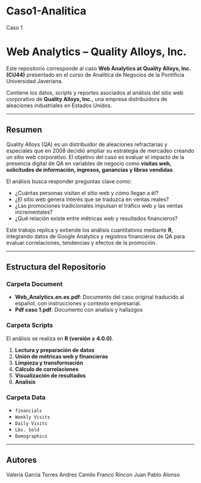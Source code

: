 # Caso1-Analitica
Caso 1 

# Web Analytics – Quality Alloys, Inc.

Este repositorio corresponde al caso **Web Analytics at Quality Alloys, Inc. (CU44)** presentado en el curso de Analítica de Negocios de la Pontificia Universidad Javeriana.  

Contiene los datos, scripts y reportes asociados al análisis del sitio web corporativo de **Quality Alloys, Inc.**, una empresa distribuidora de aleaciones industriales en Estados Unidos.  

---

## Resumen  

Quality Alloys (QA) es un distribuidor de aleaciones refractarias y especiales que en 2008 decidió ampliar su estrategia de mercadeo creando un sitio web corporativo. El objetivo del caso es evaluar el impacto de la presencia digital de QA en variables de negocio como **visitas web, solicitudes de información, ingresos, ganancias y libras vendidas**.  

El análisis busca responder preguntas clave como:  
- ¿Cuántas personas visitan el sitio web y cómo llegan a él?  
- ¿El sitio web genera interés que se traduzca en ventas reales?  
- ¿Las promociones tradicionales impulsan el tráfico web y las ventas incrementales?  
- ¿Qué relación existe entre métricas web y resultados financieros?  

Este trabajo replica y extiende los análisis cuantitativos mediante **R**, integrando datos de Google Analytics y registros financieros de QA para evaluar correlaciones, tendencias y efectos de la promoción.  

---

## Estructura del Repositorio  

### Carpeta **Document**
- **Web_Analytics.en.es.pdf**: Documento del caso original traducido al español, con instrucciones y contexto empresarial.  
- **Pdf caso 1.pdf**: Documento con analisis y hallazgos
 

### Carpeta **Scripts**
El análisis se realiza en **R (versión ≥ 4.0.0)**. 
 
  1. **Lectura y preparación de datos**
  2. **Unión de métricas web y financieras** 
  3. **Limpieza y transformación** 
  4. **Cálculo de correlaciones** 
  5. **Visualización de resultados**
  6. **Analisis** 

 

### Carpeta **Data**
- `financials`
- `Weekly Visits`  
- `Daily Visits`
- `Lbs. Sold`
- `Demographics`


---

## Autores  

Valeria Garcia Torres
Andres Camilo Franco Rincon 
Juan Pablo Alonso